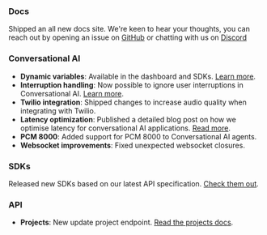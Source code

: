 ### Docs

Shipped an all new docs site. We're keen to hear your thoughts, you can reach out by opening an issue on [GitHub](https://github.com/elevenlabs/elevenlabs-docs) or chatting with us on [Discord](https://discord.gg/ysNDsm9CaU)

### Conversational AI

- **Dynamic variables**: Available in the dashboard and SDKs. [Learn more](/docs/conversational-ai/customization/dynamic-variables).
- **Interruption handling**: Now possible to ignore user interruptions in Conversational AI. [Learn more](/docs/conversational-ai/customization/interruptions).
- **Twilio integration**: Shipped changes to increase audio quality when integrating with Twilio.
- **Latency optimization**: Published a detailed blog post on how we optimise latency for conversational AI applications. [Read more](https://elevenlabs.io/blog/how-do-you-optimize-latency-for-conversational-ai).
- **PCM 8000**: Added support for PCM 8000 to Conversational AI agents.
- **Websocket improvements**: Fixed unexpected websocket closures.

### SDKs

Released new SDKs based on our latest API specification. [Check them out](/docs/conversational-ai/libraries).

### API

- **Projects**: New update project endpoint. [Read the projects docs](/docs/api-reference/projects).
